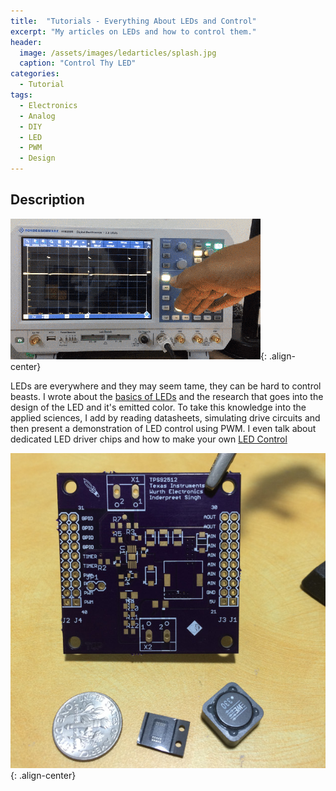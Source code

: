```yaml
---
title:  "Tutorials - Everything About LEDs and Control"
excerpt: "My articles on LEDs and how to control them."
header:
  image: /assets/images/ledarticles/splash.jpg
  caption: "Control Thy LED"
categories:
  - Tutorial
tags:
  - Electronics
  - Analog
  - DIY
  - LED
  - PWM
  - Design
---
```


## Description

![alt text](/assets/images/ledarticles/pwm.gif){: .align-center}

LEDs are everywhere and they may seem tame, they can be hard to control beasts. I wrote about the [basics of LEDs](https://hackaday.com/2017/08/08/know-thy-led/) and the research that goes into the design of the LED and it's emitted color. To take this knowledge into the applied sciences, I add by reading datasheets, simulating drive circuits and then present a demonstration of LED control using PWM. I even talk about dedicated LED driver chips and how to make your own [LED Control](https://hackaday.com/2017/08/29/control-thy-led/)

![alt text](/assets/images/ledarticles/pcb.jpg){: .align-center}


